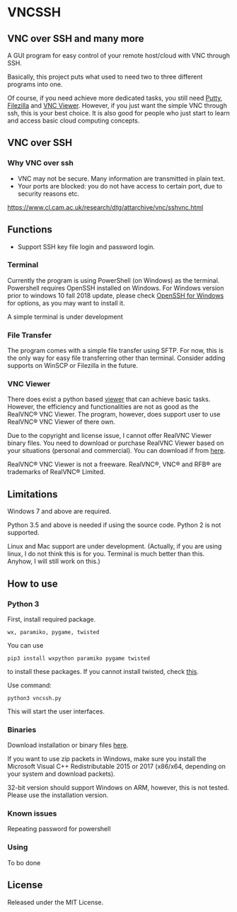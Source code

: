 # VNCSSH
## VNC over SSH and many more

A GUI program for easy control of your remote host/cloud with VNC through SSH.

Basically, this project puts what used to need two to three different programs into one.

Of course, if you need achieve more dedicated tasks, you still need [Putty](https://www.chiark.greenend.org.uk/~sgtatham/putty/latest.html), 
[Filezilla](https://filezilla-project.org/) and 
[VNC Viewer](https://www.realvnc.com/en/connect/download/viewer/).
However, if you just want the simple VNC through ssh, this is your best choice. It is also good for people who just start to learn and access basic cloud computing concepts.

## VNC over SSH
### Why VNC over ssh

- VNC may not be secure. Many information are transmitted in plain text.
- Your ports are blocked: you do not have access to certain port, due to security reasons etc.

<https://www.cl.cam.ac.uk/research/dtg/attarchive/vnc/sshvnc.html>

## Functions
- Support SSH key file login and password login.

### Terminal

Currently the program is using PowerShell (on Windows) as the terminal.  Powershell requires OpenSSH installed on Windows. For Windows version prior to windows 10 fall 2018 update, please check [OpenSSH for Windows](https://www.mls-software.com/opensshd.html) for options, as you may want to install it.

A simple terminal is under development

<!--
There are two ways using terminal: PowerShell (on Windows) or simple terminal offered in the program. Powershell requires OpenSSH installed on Windows. For Windows version prior to windows 10 fall 2018 update, check [OpenSSH for Windows](https://www.mls-software.com/opensshd.html) for options. Simple terminal should not need OpenSSH installed.
-->

### File Transfer

The program comes with a simple file transfer using SFTP. For now, this is the only way for easy file transferring other than terminal. Consider adding supports on WinSCP or Filezilla in the future.

### VNC Viewer

There does exist a python based [viewer](https://github.com/TD-Hydro/python-vnc-viewer) 
that can achieve basic tasks. However, the efficiency and functionalities are not as good as the RealVNC® VNC Viewer. The program, however, does support user to use RealVNC® VNC Viewer of there own.

Due to the copyright and license issue, I cannot offer RealVNC Viewer binary files. You need to download or purchase RealVNC Viewer based on your situations (personal and commercial). You can download if from [here](https://www.realvnc.com/en/connect/download/viewer/).

RealVNC® VNC Viewer is not a freeware. RealVNC®, VNC® and RFB® are trademarks of RealVNC® Limited.

## Limitations

Windows 7 and above are required.

Python 3.5 and above is needed if using the source code. Python 2 is not supported.

Linux and Mac support are under development. (Actually, if you are using linux, I do not think this is for you. Terminal is much better than this. Anyhow, I will still work on this.)

## How to use

### Python 3

First, install required package.
```
wx, paramiko, pygame, twisted
```
You can use
```
pip3 install wxpython paramiko pygame twisted
```
to install these packages. If you cannot install twisted, check [this](https://www.lfd.uci.edu/~gohlke/pythonlibs/).

Use command:
```
python3 vncssh.py
```
This will start the user interfaces.


### Binaries
Download installation or binary files [here](https://github.com/TD-Hydro/VNCSSH/releases).

If you want to use zip packets in Windows, make sure you install the Microsoft Visual C++ Redistributable 2015 or 2017 (x86/x64, depending on your system and download packets).

32-bit version should support Windows on ARM, however, this is not tested. Please use the installation version.


### Known issues
Repeating password for powershell


### Using

To bo done

## License

Released under the MIT License.